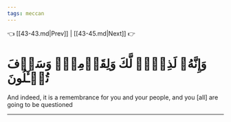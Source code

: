 ```yaml
---
tags: meccan
---
```


👈 [[43-43.md|Prev]] | [[43-45.md|Next]] 👉

# وَإِنَّهُۥ لَذِكۡرٞ لَّكَ وَلِقَوۡمِكَۖ وَسَوۡفَ تُسۡـَٔلُونَ

And indeed, it is a remembrance for you and your people, and you [all] are going to be questioned

---

